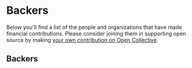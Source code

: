 # Backers

Below you'll find a list of the people and organizations that have made financial contributions. Please consider joining them in supporting open source by making [your own contribution on Open Collective](https://opencollective.com/NServiceBusExtensions/).

## Backers
